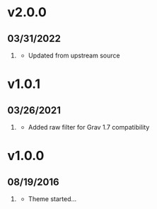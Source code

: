 # v2.0.0
## 03/31/2022

1. [](#improved)
    * Updated from upstream source

# v1.0.1
## 03/26/2021

1. [](#bugfix)
    * Added raw filter for Grav 1.7 compatibility

# v1.0.0
## 08/19/2016

1. [](#new)
    * Theme started...
